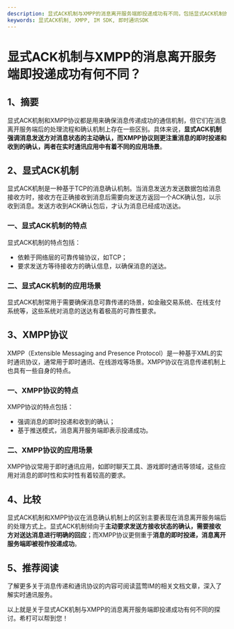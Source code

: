 ```yaml
---
description: 显式ACK机制与XMPP的消息离开服务端即投递成功有不同，包括显式ACK机制的特点、应用场景和XMPP协议的特点、应用场景。
keywords: 显式ACK机制, XMPP, IM SDK, 即时通讯SDK
---
```

# 显式ACK机制与XMPP的消息离开服务端即投递成功有何不同？

## 1、摘要

显式ACK机制和XMPP协议都是用来确保消息传递成功的通信机制，但它们在消息离开服务端后的处理流程和确认机制上存在一些区别。具体来说，**显式ACK机制强调消息发送方对消息状态的主动确认，而XMPP协议则更注重消息的即时投递和收到的确认，两者在实时通讯应用中有着不同的应用场景**。

## 2、显式ACK机制

显式ACK机制是一种基于TCP的消息确认机制。当消息发送方发送数据包给消息接收方时，接收方在正确接收到消息后需要向发送方返回一个ACK确认包，以示收到消息。发送方收到ACK确认包后，才认为消息已经成功送达。

### 一、显式ACK机制的特点
显式ACK机制的特点包括：
- 依赖于网络层的可靠传输协议，如TCP；
- 要求发送方等待接收方的确认信息，以确保消息的送达。

### 二、显式ACK机制的应用场景
显式ACK机制常用于需要确保消息可靠传递的场景，如金融交易系统、在线支付系统等，这些系统对消息的送达有着极高的可靠性要求。

## 3、XMPP协议

XMPP（Extensible Messaging and Presence Protocol）是一种基于XML的实时通讯协议，通常用于即时通讯、在线游戏等场景。XMPP协议在消息传递机制上也具有一些自身的特点。

### 一、XMPP协议的特点
XMPP协议的特点包括：
- 强调消息的即时投递和收到的确认；
- 基于推送模式，消息离开服务端即表示投递成功。

### 二、XMPP协议的应用场景
XMPP协议常用于即时通讯应用，如即时聊天工具、游戏即时通讯等领域，这些应用对消息的即时性和实时性有着较高的要求。

## 4、比较

显式ACK机制和XMPP协议在消息确认机制上的区别主要表现在消息离开服务端后的处理方式上。显式ACK机制倾向于**主动要求发送方接收状态的确认，需要接收方对送达消息进行明确的回应**；而XMPP协议更侧重于**消息的即时投递，消息离开服务端即被视作投递成功**。

## 5、推荐阅读

了解更多关于消息传递和通讯协议的内容可阅读蓝莺IM的相关文档文章，深入了解实时通讯服务。

以上就是关于显式ACK机制与XMPP的消息离开服务端即投递成功有何不同的探讨。希朾可以帮到您！